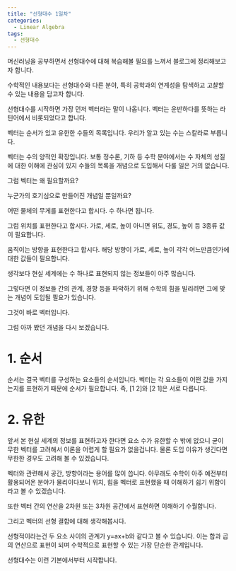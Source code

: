 ```yaml
---
title: "선형대수 1일차"
categories:
  - Linear Algebra
tags:
  - 선형대수
---
```



머신러닝을 공부하면서 선형대수에 대해 복습해볼 필요를 느껴서 블로그에 정리해보고자 합니다.

수학적인 내용보다는 선형대수와 다른 분야, 특히 공학과의 연계성을 탐색하고 고찰할 수 있는 내용을 담고자 합니다.

선형대수를 시작하면 가장 먼저 벡터라는 말이 나옵니다. 벡터는 운반하다를 뜻하는 라틴어에서 비롯되었다고 합니다.

벡터는 순서가 있고 유한한 수들의 목록입니다. 우리가 알고 있는 수는 스칼라로 부릅니다.

벡터는 수의 양적인 확장입니다. 보통 정수론, 기하 등 수학 분야에서는 수 자체의 성질에 대한 이해에 관심이 있지 수들의 목록을 개념으로 도입해서 다룰 일은 거의 없습니다.

그럼 벡터는 왜 필요할까요?

누군가의 호기심으로 만들어진 개념일 뿐일까요?

어떤 물체의 무게를 표현한다고 합시다. 수 하나면 됩니다.

그럼 위치를 표현한다고 합시다. 가로, 세로, 높이 아니면 위도, 경도, 높이 등 3종류 값이 필요합니다.

움직이는 방향을 표현한다고 합시다. 해당 방향이 가로, 세로, 높이 각각 어느만큼인가에 대한 값들이 필요합니다.

생각보다 현실 세계에는 수 하나로 표현되지 않는 정보들이 아주 많습니다.

그렇다면 이 정보들 간의 관계, 경향 등을 파악하기 위해 수학의 힘을 빌리려면 그에 맞는 개념이 도입될 필요가 있습니다.

그것이 바로 벡터입니다.

그럼 아까 봤던 개념을 다시 보겠습니다.

# 1. 순서

순서는 결국 벡터를 구성하는 요소들의 순서입니다. 벡터는 각 요소들이 어떤 값을 가지는지를 표현하기 때문에 순서가 필요합니다.
즉, [1 2]와 [2 1]은 서로 다릅니다.

# 2. 유한

앞서 본 현실 세계의 정보를 표현하고자 한다면 요소 수가 유한할 수 밖에 없으니 굳이 무한 벡터를 고려해서 이론을 어렵게 할 필요가 없을겁니다.
물론 도입 이유가 생긴다면 무한한 경우도 고려해 볼 수 있겠습니다.

벡터와 관련해서 공간, 방향이라는 용어를 많이 씁니다. 아무래도 수학이 아주 예전부터 활용되어온 분야가 물리이다보니 위치, 힘을 벡터로 표현했을 때 이해하기 쉽기 위함이라고 볼 수 있겠습니다.

또한 벡터 간의 연산을 2차원 또는 3차원 공간에서 표현하면 이해하기 수월합니다.

그리고 벡터의 선형 결합에 대해 생각해봅시다.

선형적이라는건 두 요소 사이의 관계가 y=ax+b와 같다고 볼 수 있습니다. 이는 합과 곱의 연산으로 표현이 되며 수학적으로 표현할 수 있는 가장 단순한 관계입니다.

선형대수는 이런 기본에서부터 시작합니다.




